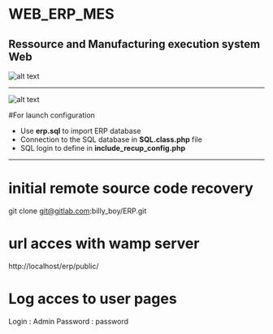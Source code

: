 # WEB_ERP_MES
##  Ressource and Manufacturing execution system  Web

![alt text](https://github.com/billyboy35/WEB_MES/blob/master/public/images/Doc/Workflow.png)


-----------------
![alt text](https://github.com/billyboy35/WEB_MES/blob/master/public/images/Doc/Menu.PNG)


#For launch configuration
* Use __erp.sql__ to import ERP database  
* Connection to the SQL database in __SQL.class.php__ file
* SQL login to define in __include_recup_config.php__

-----------------

# initial remote source code recovery
git clone git@gitlab.com:billy_boy/ERP.git

# url acces with wamp server
http://localhost/erp/public/

# Log acces to user pages
Login : Admin
Password : password